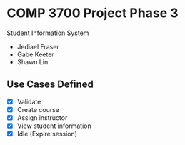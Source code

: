 # COMP 3700 Project Phase 3

Student Information System

* Jediael Fraser
* Gabe Keeter
* Shawn Lin

## Use Cases Defined

- [x] Validate
- [x] Create course
- [x] Assign instructor
- [x] View student information
- [x] Idle (Expire session)

